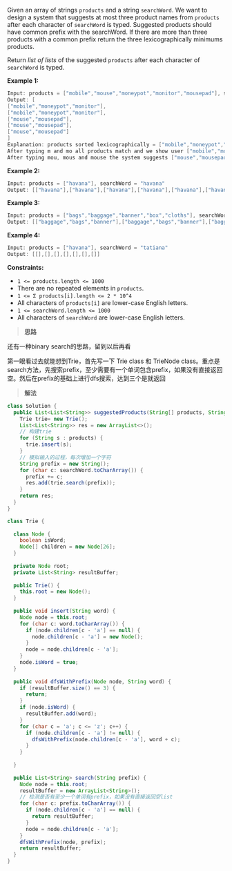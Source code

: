 Given an array of strings `products` and a string `searchWord`. We want to design a system that suggests at most three product names from `products` after each character of `searchWord` is typed. Suggested products should have common prefix with the searchWord. If there are more than three products with a common prefix return the three lexicographically minimums products.

Return *list of lists* of the suggested `products` after each character of `searchWord` is typed. 

**Example 1:**

```java
Input: products = ["mobile","mouse","moneypot","monitor","mousepad"], searchWord = "mouse"
Output: [
["mobile","moneypot","monitor"],
["mobile","moneypot","monitor"],
["mouse","mousepad"],
["mouse","mousepad"],
["mouse","mousepad"]
]
Explanation: products sorted lexicographically = ["mobile","moneypot","monitor","mouse","mousepad"]
After typing m and mo all products match and we show user ["mobile","moneypot","monitor"]
After typing mou, mous and mouse the system suggests ["mouse","mousepad"]
```

**Example 2:**

```java
Input: products = ["havana"], searchWord = "havana"
Output: [["havana"],["havana"],["havana"],["havana"],["havana"],["havana"]]
```

**Example 3:**

```java
Input: products = ["bags","baggage","banner","box","cloths"], searchWord = "bags"
Output: [["baggage","bags","banner"],["baggage","bags","banner"],["baggage","bags"],["bags"]]
```

**Example 4:**

```java
Input: products = ["havana"], searchWord = "tatiana"
Output: [[],[],[],[],[],[],[]]
```

**Constraints:**

- `1 <= products.length <= 1000`
- There are no repeated elements in `products`.
- `1 <= Σ products[i].length <= 2 * 10^4`
- All characters of `products[i]` are lower-case English letters.
- `1 <= searchWord.length <= 1000`
- All characters of `searchWord` are lower-case English letters.

> **思路**

还有一种binary search的思路，留到以后再看

第一眼看过去就能想到Trie，首先写一下 Trie class 和 TrieNode class。重点是search方法，先搜索prefix，至少需要有一个单词包含prefix，如果没有直接返回空。然后在prefix的基础上进行dfs搜索，达到三个是就返回

> **解法**

```java
class Solution {
  public List<List<String>> suggestedProducts(String[] products, String searchWord) {
    Trie trie= new Trie();
    List<List<String>> res = new ArrayList<>();
    // 构建trie
    for (String s : products) {
      trie.insert(s);
    }
    // 模拟输入的过程，每次增加一个字符
    String prefix = new String();
    for (char c: searchWord.toCharArray()) {
      prefix += c;
      res.add(trie.search(prefix));
    }
    return res;
  }
}

class Trie {
  
  class Node {
    boolean isWord;
    Node[] children = new Node[26];
  }
  
  private Node root;
  private List<String> resultBuffer;
  
  public Trie() {
    this.root = new Node();
  }
  
  public void insert(String word) {
    Node node = this.root;
    for (char c: word.toCharArray()) {
      if (node.children[c - 'a'] == null) {
        node.children[c - 'a'] = new Node();
      }
      node = node.children[c - 'a'];
    }
    node.isWord = true;
  }
  
  public void dfsWithPrefix(Node node, String word) {
    if (resultBuffer.size() == 3) {
      return;
    }
    if (node.isWord) {
      resultBuffer.add(word);
    }
    for (char c = 'a'; c <= 'z'; c++) {
      if (node.children[c - 'a'] != null) {
        dfsWithPrefix(node.children[c - 'a'], word + c);
      }
    }
   
  }
  
  public List<String> search(String prefix) {
    Node node = this.root;
    resultBuffer = new ArrayList<String>();
    // 检测是否有至少一个单词有prefix，如果没有直接返回空list
    for (char c: prefix.toCharArray()) {
      if (node.children[c - 'a'] == null) {
        return resultBuffer;
      }
      node = node.children[c - 'a'];
    }
    dfsWithPrefix(node, prefix);
    return resultBuffer;
  }
}
```

